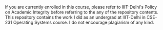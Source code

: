 If you are currently enrolled in this course, please refer to IIIT-Delhi's Policy on Academic Integrity before referring to the any of the repository contents.
This repository contains the work I did as an undergrad at IIIT-Delhi in CSE-231 Operating Systems course. I do not encourage plagiarism of any kind.
